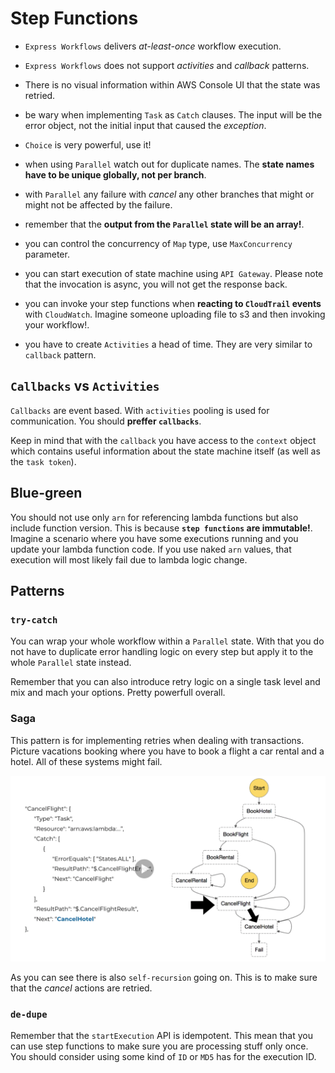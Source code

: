 # Step Functions

- `Express Workflows` delivers _at-least-once_ workflow execution.

* `Express Workflows` does not support _activities_ and _callback_ patterns.

- There is no visual information within AWS Console UI that the state was retried.

* be wary when implementing `Task` as `Catch` clauses. The input will be the error object, not the initial input that caused the _exception_.

- `Choice` is very powerful, use it!

* when using `Parallel` watch out for duplicate names. The **state names have to be unique globally, not per branch**.

- with `Parallel` any failure with _cancel_ any other branches that might or might not be affected by the failure.

* remember that the **output from the `Parallel` state will be an array!**.

- you can control the concurrency of `Map` type, use `MaxConcurrency` parameter.

* you can start execution of state machine using `API Gateway`. Please note that the invocation is async, you will not get the response back.

- you can invoke your step functions when **reacting to `CloudTrail` events** with `CloudWatch`. Imagine someone uploading file to s3 and then invoking your workflow!.

* you have to create `Activities` a head of time. They are very similar to `callback` pattern.

## `Callbacks` vs `Activities`

`Callbacks` are event based. With `activities` pooling is used for communication. You should **preffer `callbacks`**.

Keep in mind that with the `callback` you have access to the `context` object which contains useful information about the state machine itself (as well as the `task token`).

## Blue-green

You should not use only `arn` for referencing lambda functions but also include function version. This is because **`step functions` are immutable!**.
Imagine a scenario where you have some executions running and you update your lambda function code. If you use naked `arn` values, that execution will most likely fail due to lambda logic change.

## Patterns

### `try-catch`

You can wrap your whole workflow within a `Parallel` state. With that you do not have to duplicate error handling logic on every step but apply it to the whole `Parallel` state instead.

Remember that you can also introduce retry logic on a single task level and mix and mach your options. Pretty powerfull overall.

### Saga

This pattern is for implementing retries when dealing with transactions. Picture vacations booking where you have to book a flight a car rental and a hotel. All of these systems might fail.

![saga](./assets/saga.png)

As you can see there is also `self-recursion` going on. This is to make sure that the _cancel_ actions are retried.

### `de-dupe`

Remember that the `startExecution` API is idempotent. This mean that you can use step functions to make sure you are processing stuff only once.
You should consider using some kind of `ID` or `MD5` has for the execution ID.
